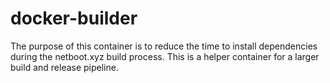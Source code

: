 # docker-builder

The purpose of this container is to reduce the time to install dependencies during the netboot.xyz build process.
This is a helper container for a larger build and release pipeline.
